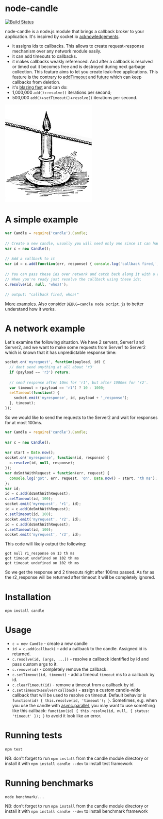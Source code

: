 node-candle
===========
[![Build Status](https://travis-ci.org/AlexeyKupershtokh/node-candle.png)](https://travis-ci.org/AlexeyKupershtokh/node-candle)

node-candle is a node.js module that brings a callback broker to your application. It's inspired by socket.io <a href="https://github.com/learnboost/socket.io/#getting-acknowledgements">acknowledgements</a>.
 * it assigns ids to callbacks. This allows to create request-response mechanism over any network module easily.
 * it can add timeouts to callbacks.
 * it makes callbacks weakly referenced. And after a callback is resolved or timed out it becomes free and is destroyed during next garbage collection. This feature aims to let you create leak-free applications. This feature is the contrary to <a href="https://github.com/temsa/addTimeout">addTimeout</a> and <a href="https://github.com/coolaj86/futures/tree/v2.0/future">future</a> which can keep callbacks from deletion.
 * it's <a href="https://github.com/AlexeyKupershtokh/node-candle/tree/master/benchmark">blazing fast</a> and can do:
  * 1,000,000 `add()`+`resolve()` iterations per second;
  * 500,000 `add()`+`setTimeout()`+`resolve()` iterations per second.

![](https://github.com/AlexeyKupershtokh/node-candle/raw/master/assets/candle.png)

A simple example
================

```javascript
var Candle = require('candle').Candle;

// Create a new candle, usually you will need only one since it can handle many callbacks.
var c = new Candle();

// Add a callback to it
var id = c.add(function(err, response) { console.log('callback fired,', response); })

// You can pass these ids over network and catch back along it with a response.
// When you're ready just resolve the callback using these ids:
c.resolve(id, null, 'whoa!');

// output: "callback fired, whoa!"
```
<a href="https://github.com/AlexeyKupershtokh/node-candle/tree/master/examples">More examples</a>. Also consider `DEBUG=candle node script.js` to better understand how it works.

A network example
=================

Let's examine the following situation. We have 2 servers, Server1 and Server2, and we want to make some requests from Server1 to Server2 which is known that it has unpredictable response time:
```javascript
socket.on('myrequest', function(payload, id) {
  // dont send anything at all about 'r3'
  if (payload == 'r3') return;

  // send response after 10ms for 'r1', but after 1000ms for 'r2'.
  var timeout = (payload == 'r1') ? 10 : 1000;
  setTimeout(function() {
    socket.emit('myresponse', id, payload + '_response');
  }, timeout);
});
```
So we would like to send the requests to the Server2 and wait for responses for at most 100ms.
```javascript
var Candle = require('candle').Candle;

var c = new Candle();

var start = Date.now();
socket.on('myresponse', function(id, response) {
  c.resolve(id, null, response);
});
var doSmthWithRequest = function(err, request) {
  console.log('got', err, request, 'on', Date.now() - start, 'th ms');
};
var id;
id = c.add(doSmthWithRequest);
c.setTimeout(id, 100);
socket.emit('myrequest', 'r1', id);
id = c.add(doSmthWithRequest);
c.setTimeout(id, 100);
socket.emit('myrequest', 'r2', id);
id = c.add(doSmthWithRequest);
c.setTimeout(id, 100);
socket.emit('myrequest', 'r3', id);
```
This code will likely output the following:
```
got null r1_response on 13 th ms
got timeout undefined on 102 th ms
got timeout undefined on 102 th ms
```
So we get the response and 2 timeouts right after 100ms passed.
As far as the r2_response will be returned after timeout it will be completely ignored.

Installation
============
`npm install candle`

Usage
=====

* `c = new Candle` - create a new candle
* `id = c.add(callback)` - add a callback to the candle. Assigned id is returned.
* `c.resolve(id, [args, ...])` - resolve a callback identified by id and pass custom args to it.
* `c.remove(id)` - completely remove the callback.
* `c.setTimeout(id, timeout)` - add a timeout `timeout` ms to a callback by id.
* `c.clearTimeout(id)` - remove a timeout from a callback by id.
* `c.setTimeoutResolver(callback)` - assign a custom candle-wide callback that will be used to resolve on timeout. Default behavior is `function(id) { this.resolve(id, 'timeout'); }`. Sometimes, e.g. when you use the candle with <a href="https://github.com/caolan/async#parallel">async.parallel</a>, you may want to use something like this callback: `function(id) { this.resolve(id, null, { status: 'timeout' }); }` to avoid it look like an error.

Running tests
==========================
`npm test`

NB: don't forget to run `npm install` from the candle module directory or install it with `npm install candle --dev` to install test framework

Running benchmarks
==========================
`node benchmark/...`

NB: don't forget to run `npm install` from the candle module directory or install it with `npm install candle --dev` to install benchmark framework